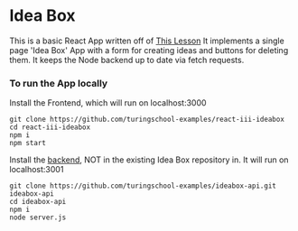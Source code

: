 # Idea Box

This is a basic React App written off of [This Lesson](https://frontend.turing.io/lessons/module-3/react-3-advanced-data-management.html) It implements a single page 'Idea Box' App with a form for creating ideas and buttons for deleting them. It keeps the Node backend up to date via fetch requests.

### To run the App locally
Install the Frontend, which will run on localhost:3000
```
git clone https://github.com/turingschool-examples/react-iii-ideabox
cd react-iii-ideabox
npm i
npm start
```
Install the [backend](https://github.com/turingschool-examples/ideabox-api), NOT in the existing Idea Box repository in. It will run on localhost:3001 
```
git clone https://github.com/turingschool-examples/ideabox-api.git ideabox-api
cd ideabox-api
npm i
node server.js
```


